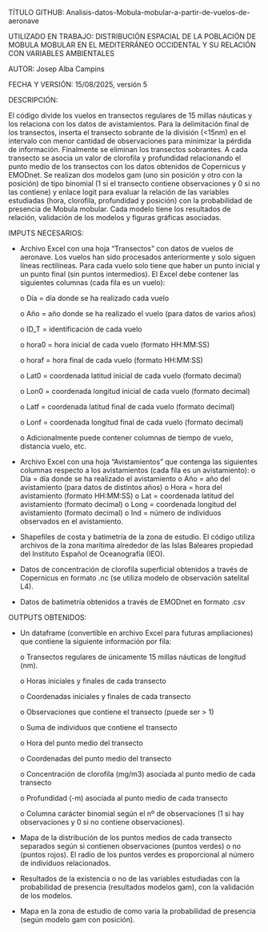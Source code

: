 TÍTULO GITHUB: Analisis-datos-Mobula-mobular-a-partir-de-vuelos-de-aeronave

UTILIZADO EN TRABAJO: DISTRIBUCIÓN ESPACIAL DE LA POBLACIÓN DE MOBULA MOBULAR EN EL MEDITERRÁNEO OCCIDENTAL Y SU RELACIÓN CON VARIABLES AMBIENTALES

AUTOR: Josep Alba Campins

FECHA Y VERSIÓN: 15/08/2025, versión 5



DESCRIPCIÓN: 

El código divide los vuelos en transectos regulares de 15 millas náuticas y los relaciona con los datos de avistamientos. Para la delimitación final de los transectos, inserta el transecto sobrante de la división (<15nm) en el intervalo con menor cantidad de observaciones para minimizar la pérdida de información. Finalmente se eliminan los transectos sobrantes.
A cada transecto se asocia un valor de clorofila y profundidad relacionando el punto medio de los transectos con los datos obtenidos de Copernicus y EMODnet.
Se realizan dos modelos gam (uno sin posición y otro con la posición) de tipo binomial (1 si el transecto contiene observaciones y 0 si no las contiene) y enlace logit para evaluar la relación de las variables estudiadas (hora, clorofila, profundidad y posición) con la probabilidad de presencia de Mobula mobular.
Cada modelo tiene los resultados de relación, validación de los modelos y figuras gráficas asociadas.



IMPUTS NECESARIOS:

-	Archivo Excel con una hoja “Transectos” con datos de vuelos de aeronave. Los vuelos han sido procesados anteriormente y solo siguen líneas rectilíneas. Para cada vuelo solo tiene que haber un punto inicial y un punto final (sin puntos intermedios). El Excel debe contener las siguientes columnas (cada fila es un vuelo):
  
    o	Día = día donde se ha realizado cada vuelo
 	
    o	Año = año donde se ha realizado el vuelo (para datos de varios años)
 	
    o	ID_T = identificación de cada vuelo
 	
    o	hora0 = hora inicial de cada vuelo (formato HH:MM:SS)
 	
    o	horaf = hora final de cada vuelo (formato HH:MM:SS)
 	
    o	Lat0 = coordenada latitud inicial de cada vuelo (formato decimal)
 	
    o	Lon0 = coordenada longitud inicial de cada vuelo (formato decimal)
 	
    o	Latf = coordenada latitud final de cada vuelo (formato decimal)
 	
    o	Lonf = coordenada longitud final de cada vuelo (formato decimal)
 	
    o	Adicionalmente puede contener columnas de tiempo de vuelo, distancia vuelo, etc.


-	Archivo Excel con una hoja “Avistamientos” que contenga las siguientes columnas respecto a los avistamientos (cada fila es un avistamiento):
    o	Día = día donde se ha realizado el avistamiento
    o	Año = año del avistamiento (para datos de distintos años)
    o	Hora = hora del avistamiento (formato HH:MM:SS)
    o	Lat = coordenada latitud del avistamiento (formato decimal)
    o	Long = coordenada longitud del avistamiento (formato decimal)
    o	Ind = número de individuos observados en el avistamiento.


-	Shapefiles de costa y batimetría de la zona de estudio. El código utiliza archivos de la zona marítima alrededor de las Islas Baleares propiedad del Instituto Español de Oceanografía (IEO).


-	Datos de concentración de clorofila superficial obtenidos a través de Copernicus en formato .nc (se utiliza modelo de observación satelital L4).


-	Datos de batimetría obtenidos a través de EMODnet en formato .csv



OUTPUTS OBTENIDOS:

-	Un dataframe (convertible en archivo Excel para futuras ampliaciones) que contiene la siguiente información por fila:
  
    o	Transectos regulares de únicamente 15 millas náuticas de longitud (nm).
 	
    o	Horas iniciales y finales de cada transecto
 	
    o	Coordenadas iniciales y finales de cada transecto
 	
    o	Observaciones que contiene el transecto (puede ser > 1)
 	
    o	Suma de individuos que contiene el transecto
 	
    o	Hora del punto medio del transecto
 	
    o	Coordenadas del punto medio del transecto
 	
    o	Concentración de clorofila (mg/m3) asociada al punto medio de cada transecto
 	
    o	Profundidad (-m) asociada al punto medio de cada transecto
 	
    o	Columna carácter binomial según el nº de observaciones (1 si hay observaciones y 0 si no contiene observaciones).


-	Mapa de la distribución de los puntos medios de cada transecto separados según si contienen observaciones (puntos verdes) o no (puntos rojos). El radio de los puntos verdes es proporcional al número de individuos relacionados.


-	Resultados de la existencia o no de las variables estudiadas con la probabilidad de presencia (resultados modelos gam), con la validación de los modelos.


-	Mapa en la zona de estudio de como varia la probabilidad de presencia (según modelo gam con posición). 
